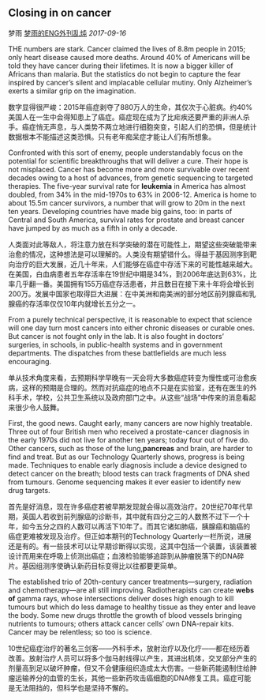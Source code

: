 ## Closing in on cancer

梦雨 [梦雨的ENG外刊乱炖](javascript:void(0);) *2017-09-16*

THE numbers are stark. Cancer claimed the lives of 8.8m people in 2015; only heart disease caused more deaths. Around 40% of Americans will be told they have cancer during their lifetimes. It is now a bigger killer of Africans than malaria. But the statistics do not begin to capture the fear inspired by cancer’s silent and implacable cellular mutiny. Only Alzheimer’s exerts a similar grip on the imagination.

数字显得很严峻：2015年癌症剥夺了880万人的生命，其仅次于心脏病。约40%美国人在一生中会得知患上了癌症。癌症现在成为了比疟疾还要严重的非洲人杀手。癌症悄无声息，与人类势不两立地进行细胞突变，引起人们的恐惧，但是统计数据根本不能描述这类恐惧。只有老年痴呆症才能让人们有所想象。

Confronted with this sort of enemy, people understandably focus on the potential for scientific breakthroughs that will deliver a cure. Their hope is not misplaced. Cancer has become more and more survivable over recent decades owing to a host of advances, from genetic sequencing to targeted therapies. The five-year survival rate for **leukemia** in America has almost doubled, from 34% in the mid-1970s to 63% in 2006-12. America is home to about 15.5m cancer survivors, a number that will grow to 20m in the next ten years. Developing countries have made big gains, too: in parts of Central and South America, survival rates for prostate and breast cancer have jumped by as much as a fifth in only a decade.

人类面对此等敌人，将注意力放在科学突破的潜在可能性上，期望这些突破能带来治愈的情况，这种想法是可以理解的。人类没有期望错什么。得益于基因测序到靶向治疗的巨大发展，近几十年来，人们能够在癌症中存活下来的可能性越来越大。在美国，白血病患者五年存活率在19世纪中期是34%，到2006年底达到63%，比率几乎翻一番。美国拥有155万癌症存活患者，并且数目在接下来十年将会增长到200万。发展中国家也取得巨大进展：在中美洲和南美洲的部分地区前列腺癌和乳腺癌的存活率仅仅10年内就增长五分之一。

From a purely technical perspective, it is reasonable to expect that science will one day turn most cancers into either chronic diseases or curable ones. But cancer is not fought only in the lab. It is also fought in doctors’ surgeries, in schools, in public-health systems and in government departments. The dispatches from these battlefields are much less encouraging.

单从技术角度来看，去预期科学早晚有一天会将大多数癌症转变为慢性或可治愈疾病，这样的预期是合理的。然而对抗癌症的地点不只是在实验室，还有在医生的外科手术，学校，公共卫生系统以及政府部门之中。从这些“战场”中传来的消息看起来很少令人鼓舞。

First, the good news. Caught early, many cancers are now highly treatable. Three out of four British men who received a prostate-cancer diagnosis in the early 1970s did not live for another ten years; today four out of five do. Other cancers, such as those of the lung,**pancreas** and brain, are harder to find and treat. But as our Technology Quarterly shows, progress is being made. Techniques to enable early diagnosis include a device designed to detect cancer on the breath; blood tests can track fragments of DNA shed from tumours. Genome sequencing makes it ever easier to identify new drug targets.

首先是好消息，现在许多癌症若被早期发现就会得以高效治疗。20世纪70年代早期，英国人若收到前列腺癌的诊断书，其中就有四分之三的人数熬不过下一个十年，如今五分之四的人数可以再活下10年了。而其它诸如肺癌，胰腺癌和脑癌的癌症更难被发现及治疗。但正如本期刊的Technology Quarterly一栏所说，进展还是有的。有一些技术可以让早期诊断得以实现，这其中包括一个装置，该装置被设计而用来在呼吸上侦测出癌症；血液检验能够追踪到从肿瘤脱落下的DNA碎片。基因组测序使确认新药目标变得比以往都要更简单。

The established trio of 20th-century cancer treatments—surgery, radiation and chemotherapy—are all still improving. Radiotherapists can create **webs of** gamma rays, whose intersections deliver doses high enough to kill tumours but which do less damage to healthy tissue as they enter and leave the body. Some new drugs throttle the growth of blood vessels bringing nutrients to tumours; others attack cancer cells’ own DNA-repair kits. Cancer may be relentless; so too is science.

10世纪癌症治疗的著名三剑客——外科手术，放射治疗以及化疗——都在经历着改善。放射治疗人员可以将多个伽马射线得以产生，其进出机体，交叉部分产生的剂量高到足以破坏肿瘤，但又不会健康组织造成太大伤害。一些新药能遏制住给肿瘤运输养分的血管的生长，其他一些新药攻击癌细胞的DNA修复工具。癌症可能是无法阻挡的，但科学也是坚持不懈的。

 

 

 

 

 













